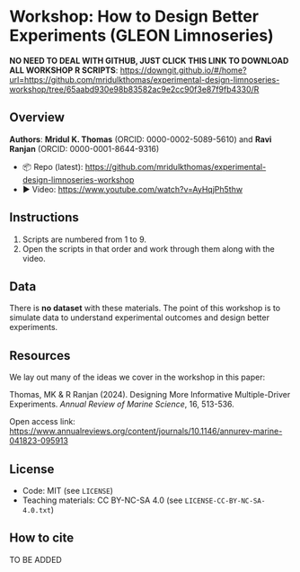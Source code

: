 # Workshop: How to Design Better Experiments (GLEON Limnoseries)

**NO NEED TO DEAL WITH GITHUB, JUST CLICK THIS LINK TO DOWNLOAD ALL WORKSHOP R SCRIPTS**: https://downgit.github.io/#/home?url=https://github.com/mridulkthomas/experimental-design-limnoseries-workshop/tree/65aabd930e98b83582ac9e2cc90f3e87f9fb4330/R 


## Overview

**Authors**: **Mridul K. Thomas** (ORCID: 0000-0002-5089-5610) and **Ravi Ranjan** (ORCID: 0000-0001-8644-9316)

- 📦 Repo (latest): https://github.com/mridulkthomas/experimental-design-limnoseries-workshop
- ▶️ Video: https://www.youtube.com/watch?v=AyHqjPh5thw  

## Instructions
1. Scripts are numbered from 1 to 9. 
2. Open the scripts in that order and work through them along with the video. 

## Data
There is **no dataset** with these materials. The point of this workshop is to simulate data to 
understand experimental outcomes and design better experiments.

## Resources
We lay out many of the ideas we cover in the workshop in this paper: 

Thomas, MK & R Ranjan (2024). Designing More Informative Multiple-Driver Experiments. _Annual Review of Marine Science_, 16, 513-536.

Open access link: https://www.annualreviews.org/content/journals/10.1146/annurev-marine-041823-095913

## License
- Code: MIT (see `LICENSE`)
- Teaching materials: CC BY-NC-SA 4.0 (see `LICENSE-CC-BY-NC-SA-4.0.txt`)

## How to cite
TO BE ADDED 

